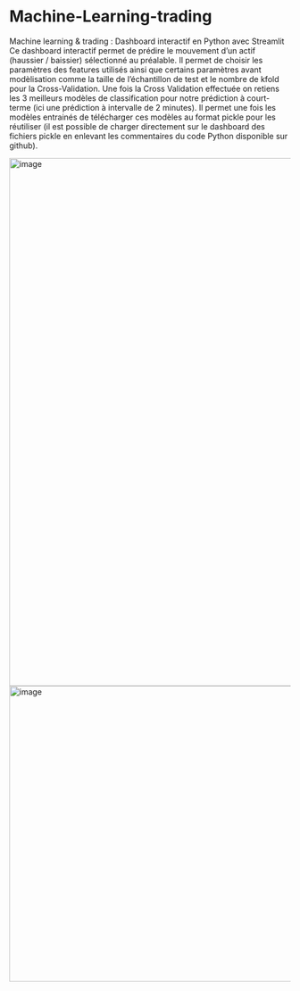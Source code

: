 # Machine-Learning-trading


Machine learning & trading : Dashboard interactif en Python avec Streamlit
Ce dashboard interactif permet de prédire le mouvement d’un actif (haussier / baissier) sélectionné au préalable. 
Il permet de choisir les paramètres des features utilisés ainsi que certains paramètres avant modèlisation comme la taille de l’échantillon de test 
et le nombre de kfold pour la Cross-Validation. Une fois la Cross Validation effectuée on retiens les 3 meilleurs modèles de classification
pour notre prédiction à court-terme (ici une prédiction à intervalle de 2 minutes). 
Il permet une fois les modèles entrainés de télécharger ces modèles au format pickle pour les réutiliser (il est possible de charger 
directement sur le dashboard des fichiers pickle en enlevant les commentaires du code Python disponible sur github).


<img width="946" alt="image" src="https://user-images.githubusercontent.com/81652761/212491063-181bda06-6b69-4cc3-b6d8-e168caf0ab76.png">


<img width="530" alt="image" src="https://user-images.githubusercontent.com/81652761/212491098-222948da-1253-4077-9d33-36ace5851126.png">
